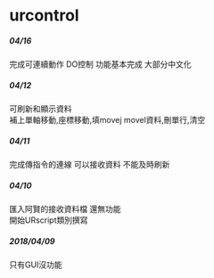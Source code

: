 # urcontrol
##### 04/16
完成可連續動作 DO控制 功能基本完成
大部分中文化
##### 04/12
可刷新和顯示資料<br>
補上單軸移動,座標移動,填movej movel資料,刪單行,清空
##### 04/11
完成傳指令的連線 可以接收資料 不能及時刷新
##### 04/10
匯入阿賢的接收資料檔 還無功能<br>
開始URscript類別撰寫
##### 2018/04/09
只有GUI沒功能